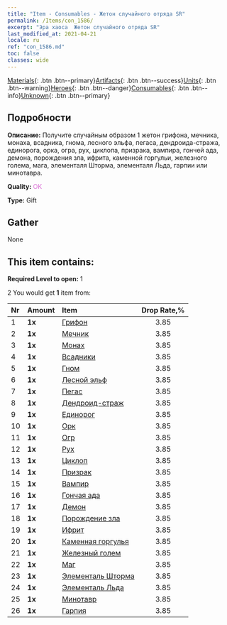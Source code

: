 ```yaml
---
title: "Item - Consumables - Жетон случайного отряда SR"
permalink: /Items/con_1586/
excerpt: "Эра хаоса  Жетон случайного отряда SR"
last_modified_at: 2021-04-21
locale: ru
ref: "con_1586.md"
toc: false
classes: wide
---
```

 [Materials](/ru/Items/){: .btn .btn--primary}[Artifacts](/ru/Items/Artifacts/){: .btn .btn--success}[Units](/ru/Items/Units/){: .btn .btn--warning}[Heroes](/ru/Items/Heroes/){: .btn .btn--danger}[Consumables](/ru/Items/Consumables/){: .btn .btn--info}[Unknown](/ru/Items/Unknown/){: .btn .btn--primary}

## Подробности
 **Описание:** Получите случайным образом 1 жетон грифона, мечника, монаха, всадника, гнома, лесного эльфа, пегаса, дендроида-стража, единорога, орка, огра, рух, циклопа, призрака, вампира, гончей ада, демона, порождения зла, ифрита, каменной горгульи, железного голема, мага, элементаля Шторма, элементаля Льда, гарпии или минотавра.

 **Quality:** <span style="color: #DA70D6">OK</span>

 **Type:** Gift

## Gather

  None

## This item contains:

 **Required Level to open:** 1

 2 You would get **1** item  from:

  | Nr | Amount |     Item    | Drop Rate,% |
  |:---|:-------|:------------|:---------:|
  | 1 |  **1x** | [Грифон](/ru/Items/unt_192/) | 3.85 | 
  | 2 |  **1x** | [Мечник](/ru/Items/unt_193/) | 3.85 | 
  | 3 |  **1x** | [Монах](/ru/Items/unt_194/) | 3.85 | 
  | 4 |  **1x** | [Всадники](/ru/Items/unt_195/) | 3.85 | 
  | 5 |  **1x** | [Гном](/ru/Items/unt_200/) | 3.85 | 
  | 6 |  **1x** | [Лесной эльф](/ru/Items/unt_201/) | 3.85 | 
  | 7 |  **1x** | [Пегас](/ru/Items/unt_202/) | 3.85 | 
  | 8 |  **1x** | [Дендроид-страж](/ru/Items/unt_203/) | 3.85 | 
  | 9 |  **1x** | [Единорог](/ru/Items/unt_204/) | 3.85 | 
  | 10 |  **1x** | [Орк](/ru/Items/unt_219/) | 3.85 | 
  | 11 |  **1x** | [Огр](/ru/Items/unt_220/) | 3.85 | 
  | 12 |  **1x** | [Рух](/ru/Items/unt_221/) | 3.85 | 
  | 13 |  **1x** | [Циклоп](/ru/Items/unt_222/) | 3.85 | 
  | 14 |  **1x** | [Призрак](/ru/Items/unt_210/) | 3.85 | 
  | 15 |  **1x** | [Вампир](/ru/Items/unt_211/) | 3.85 | 
  | 16 |  **1x** | [Гончая ада](/ru/Items/unt_228/) | 3.85 | 
  | 17 |  **1x** | [Демон](/ru/Items/unt_229/) | 3.85 | 
  | 18 |  **1x** | [Порождение зла](/ru/Items/unt_230/) | 3.85 | 
  | 19 |  **1x** | [Ифрит](/ru/Items/unt_231/) | 3.85 | 
  | 20 |  **1x** | [Каменная горгулья](/ru/Items/unt_236/) | 3.85 | 
  | 21 |  **1x** | [Железный голем](/ru/Items/unt_237/) | 3.85 | 
  | 22 |  **1x** | [Маг](/ru/Items/unt_238/) | 3.85 | 
  | 23 |  **1x** | [Элементаль Шторма](/ru/Items/unt_263/) | 3.85 | 
  | 24 |  **1x** | [Элементаль Льда](/ru/Items/unt_264/) | 3.85 | 
  | 25 |  **1x** | [Минотавр](/ru/Items/unt_248/) | 3.85 | 
  | 26 |  **1x** | [Гарпия](/ru/Items/unt_245/) | 3.85 | 
